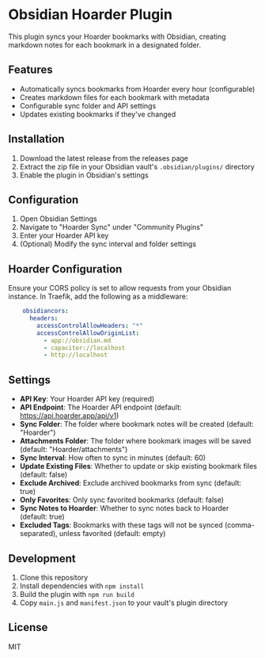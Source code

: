 # Obsidian Hoarder Plugin

This plugin syncs your Hoarder bookmarks with Obsidian, creating markdown notes for each bookmark in a designated folder.

## Features

- Automatically syncs bookmarks from Hoarder every hour (configurable)
- Creates markdown files for each bookmark with metadata
- Configurable sync folder and API settings
- Updates existing bookmarks if they've changed

## Installation

1. Download the latest release from the releases page
2. Extract the zip file in your Obsidian vault's `.obsidian/plugins/` directory
3. Enable the plugin in Obsidian's settings

## Configuration

1. Open Obsidian Settings
2. Navigate to "Hoarder Sync" under "Community Plugins"
3. Enter your Hoarder API key
4. (Optional) Modify the sync interval and folder settings

## Hoarder Configuration

Ensure your CORS policy is set to allow requests from your Obsidian instance. In Traefik, add the following as a middleware:

```yaml
    obsidiancors:
      headers:
        accessControlAllowHeaders: "*"
        accessControlAllowOriginList:
          - app://obsidian.md
          - capacitor://localhost
          - http://localhost
```

## Settings

- **API Key**: Your Hoarder API key (required)
- **API Endpoint**: The Hoarder API endpoint (default: https://api.hoarder.app/api/v1)
- **Sync Folder**: The folder where bookmark notes will be created (default: "Hoarder")
- **Attachments Folder**: The folder where bookmark images will be saved (default: "Hoarder/attachments")
- **Sync Interval**: How often to sync in minutes (default: 60)
- **Update Existing Files**: Whether to update or skip existing bookmark files (default: false)
- **Exclude Archived**: Exclude archived bookmarks from sync (default: true)
- **Only Favorites**: Only sync favorited bookmarks (default: false)
- **Sync Notes to Hoarder**: Whether to sync notes back to Hoarder (default: true)
- **Excluded Tags**: Bookmarks with these tags will not be synced (comma-separated), unless favorited (default: empty)

## Development

1. Clone this repository
2. Install dependencies with `npm install`
3. Build the plugin with `npm run build`
4. Copy `main.js` and `manifest.json` to your vault's plugin directory

## License

MIT 